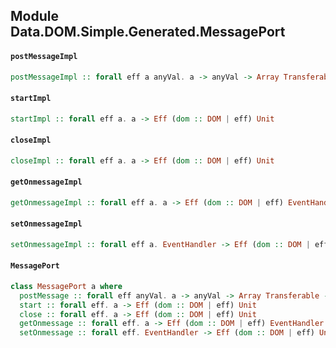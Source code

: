 ## Module Data.DOM.Simple.Generated.MessagePort

#### `postMessageImpl`

``` purescript
postMessageImpl :: forall eff a anyVal. a -> anyVal -> Array Transferable -> Eff (dom :: DOM | eff) Unit
```

#### `startImpl`

``` purescript
startImpl :: forall eff a. a -> Eff (dom :: DOM | eff) Unit
```

#### `closeImpl`

``` purescript
closeImpl :: forall eff a. a -> Eff (dom :: DOM | eff) Unit
```

#### `getOnmessageImpl`

``` purescript
getOnmessageImpl :: forall eff a. a -> Eff (dom :: DOM | eff) EventHandler
```

#### `setOnmessageImpl`

``` purescript
setOnmessageImpl :: forall eff a. EventHandler -> Eff (dom :: DOM | eff) Unit
```

#### `MessagePort`

``` purescript
class MessagePort a where
  postMessage :: forall eff anyVal. a -> anyVal -> Array Transferable -> Eff (dom :: DOM | eff) Unit
  start :: forall eff. a -> Eff (dom :: DOM | eff) Unit
  close :: forall eff. a -> Eff (dom :: DOM | eff) Unit
  getOnmessage :: forall eff. a -> Eff (dom :: DOM | eff) EventHandler
  setOnmessage :: forall eff. EventHandler -> Eff (dom :: DOM | eff) Unit
```



